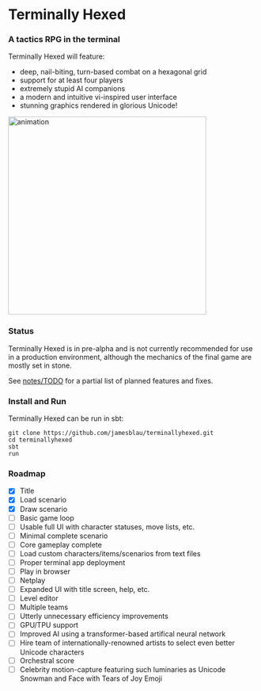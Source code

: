 # Terminally Hexed

### A tactics RPG in the terminal

Terminally Hexed will feature:

* deep, nail-biting, turn-based combat on a hexagonal grid
* support for at least four players
* extremely stupid AI companions
* a modern and intuitive vi-inspired user interface
* stunning graphics rendered in glorious Unicode!

<img src="https://i.imgur.com/MXgMJUD.gif" width="400" alt="animation">

### Status

Terminally Hexed is in pre-alpha and is not currently recommended for use in a production environment, although the mechanics of the final game are mostly set in stone.

See [notes/TODO](notes/TODO) for a partial list of planned features and fixes.

### Install and Run

Terminally Hexed can be run in sbt:

```
git clone https://github.com/jamesblau/terminallyhexed.git
cd terminallyhexed
sbt
run
```

### Roadmap

- [X] Title
- [X] Load scenario
- [X] Draw scenario
- [ ] Basic game loop
- [ ] Usable full UI with character statuses, move lists, etc.
- [ ] Minimal complete scenario
- [ ] Core gameplay complete
- [ ] Load custom characters/items/scenarios from text files
- [ ] Proper terminal app deployment
- [ ] Play in browser
- [ ] Netplay
- [ ] Expanded UI with title screen, help, etc.
- [ ] Level editor
- [ ] Multiple teams
- [ ] Utterly unnecessary efficiency improvements
- [ ] GPU/TPU support
- [ ] Improved AI using a transformer-based artifical neural network
- [ ] Hire team of internationally-renowned artists to select even better Unicode characters
- [ ] Orchestral score
- [ ] Celebrity motion-capture featuring such luminaries as Unicode Snowman and Face with Tears of Joy Emoji
